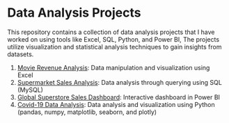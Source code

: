 # Data Analysis Projects
This repository contains a collection of data analysis projects that I have worked on using tools like Excel, SQL, Python, and Power BI, The projects utilize visualization and statistical analysis techniques to gain insights from datasets.

1. [Movie Revenue Analysis](https://github.com/aravindbc/Data-Analysis-Projects/tree/819a6e02a00d6f0a62ee0264d7917198a445ceff/Movie%20Revenue%20Analysis): Data manipulation and visualization using Excel
2. [Supermarket Sales Analysis](https://github.com/aravindbc/Data-Analysis-Projects/tree/c1822e8d0570ef08008c38c2427bcd5a5e677386/Supermarket%20Sales%20Analysis): Data analysis through querying using SQL (MySQL)
3. [Global Superstore Sales Dashboard](https://github.com/aravindbc/Data-Analysis-Projects/tree/e0e58cfb82ecc1ffd0e78a8dad467dc61d4d5f6a/Global%20Superstore%20Sales%20Dashboard): Interactive dashboard in Power BI
4. [Covid-19 Data Analysis](https://github.com/aravindbc/Data-Analysis-Projects/tree/091ee9b0ccfa5bc81f5081e3f5c27b1c17f789eb/Covid-19%20Data%20Analysis): Data analysis and visualization using Python (pandas, numpy, matplotlib, seaborn, and plotly)
